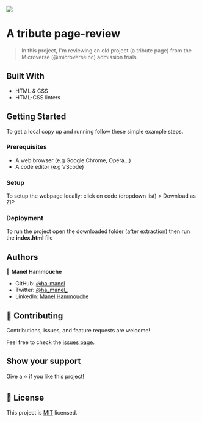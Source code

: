 ![](https://img.shields.io/badge/Microverse-blueviolet)

# A tribute page-review

> In this project, I'm reviewing an old project (a tribute page) from the Microverse (@microverseinc) admission trials


## Built With

- HTML & CSS
- HTML-CSS linters


## Getting Started
To get a local copy up and running follow these simple example steps.

### Prerequisites
- A web browser (e.g Google Chrome, Opera...)
- A code editor (e.g VScode)

### Setup
To setup the webpage locally: click on code (dropdown list) > Download as ZIP

### Deployment
To run the project open the downloaded folder (after extraction) then run the **index.html** file 


## Authors

👤 **Manel Hammouche**

- GitHub: [@ha-manel](https://github.com/ha-manel)
- Twitter: [@ha_manel_](https://twitter.com/ha_manel_)
- LinkedIn: [Manel Hammouche](https://www.linkedin.com/in/manel-hammouche/)


## 🤝 Contributing

Contributions, issues, and feature requests are welcome!

Feel free to check the [issues page](../../issues/).

## Show your support

Give a ⭐️ if you like this project!


## 📝 License

This project is [MIT](./MIT.md) licensed.
